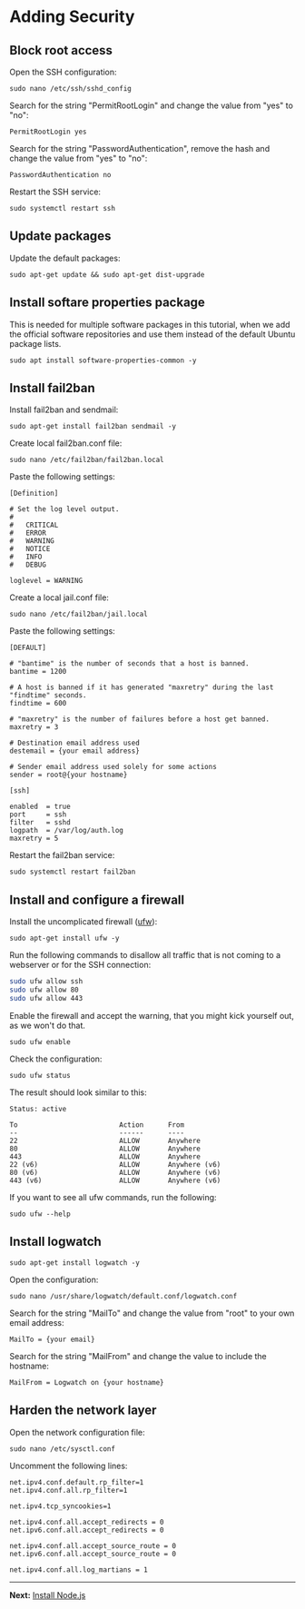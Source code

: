 # Adding Security

## Block root access

Open the SSH configuration:  
```
sudo nano /etc/ssh/sshd_config
```

Search for the string "PermitRootLogin" and change the value from "yes" to "no":  
```
PermitRootLogin yes
```

Search for the string "PasswordAuthentication", remove the hash and change the value from "yes" to "no":  
```
PasswordAuthentication no
```

Restart the SSH service:  
```
sudo systemctl restart ssh
```

## Update packages

Update the default packages:  
```
sudo apt-get update && sudo apt-get dist-upgrade
```

## Install softare properties package

This is needed for multiple software packages in this tutorial, when we add the official software repositories and use them instead of the default Ubuntu package lists.

```
sudo apt install software-properties-common -y
```

## Install fail2ban

Install fail2ban and sendmail:  
```
sudo apt-get install fail2ban sendmail -y
```

Create local fail2ban.conf file:  
```
sudo nano /etc/fail2ban/fail2ban.local
```

Paste the following settings:  
```
[Definition]

# Set the log level output.
#
#   CRITICAL
#   ERROR
#   WARNING
#   NOTICE
#   INFO
#   DEBUG

loglevel = WARNING
```

Create a local jail.conf file:  
```
sudo nano /etc/fail2ban/jail.local
```

Paste the following settings:  
```
[DEFAULT]

# "bantime" is the number of seconds that a host is banned.
bantime = 1200

# A host is banned if it has generated "maxretry" during the last "findtime" seconds.
findtime = 600

# "maxretry" is the number of failures before a host get banned.
maxretry = 3

# Destination email address used
destemail = {your email address}

# Sender email address used solely for some actions
sender = root@{your hostname}

[ssh]

enabled  = true
port     = ssh
filter   = sshd
logpath  = /var/log/auth.log
maxretry = 5

```

Restart the fail2ban service:  
```
sudo systemctl restart fail2ban
```

## Install and configure a firewall

Install the uncomplicated firewall ([ufw](https://wiki.ubuntu.com/UncomplicatedFirewall)):
```
sudo apt-get install ufw -y
```

Run the following commands to disallow all traffic that is not coming to a webserver or for the SSH connection:

```bash
sudo ufw allow ssh
sudo ufw allow 80
sudo ufw allow 443
```

Enable the firewall and accept the warning, that you might kick yourself out, as we won't do that.

```
sudo ufw enable
```

Check the configuration:  
```
sudo ufw status
```

The result should look similar to this:  
```
Status: active

To                         Action      From
--                         ------      ----
22                         ALLOW       Anywhere
80                         ALLOW       Anywhere
443                        ALLOW       Anywhere
22 (v6)                    ALLOW       Anywhere (v6)
80 (v6)                    ALLOW       Anywhere (v6)
443 (v6)                   ALLOW       Anywhere (v6)
```

If you want to see all ufw commands, run the following:  
```
sudo ufw --help
```

## Install logwatch

```
sudo apt-get install logwatch -y
```

Open the configuration:  
```
sudo nano /usr/share/logwatch/default.conf/logwatch.conf
```

Search for the string "MailTo" and change the value from "root" to your own email address:
```
MailTo = {your email}
```

Search for the string "MailFrom" and change the value to include the hostname:
```
MailFrom = Logwatch on {your hostname}
```

## Harden the network layer

Open the network configuration file:  
```
sudo nano /etc/sysctl.conf
```

Uncomment the following lines:  
```
net.ipv4.conf.default.rp_filter=1
net.ipv4.conf.all.rp_filter=1

net.ipv4.tcp_syncookies=1

net.ipv4.conf.all.accept_redirects = 0
net.ipv6.conf.all.accept_redirects = 0

net.ipv4.conf.all.accept_source_route = 0
net.ipv6.conf.all.accept_source_route = 0

net.ipv4.conf.all.log_martians = 1
```


---
__Next:__ [Install Node.js](./install-nodejs.md)
